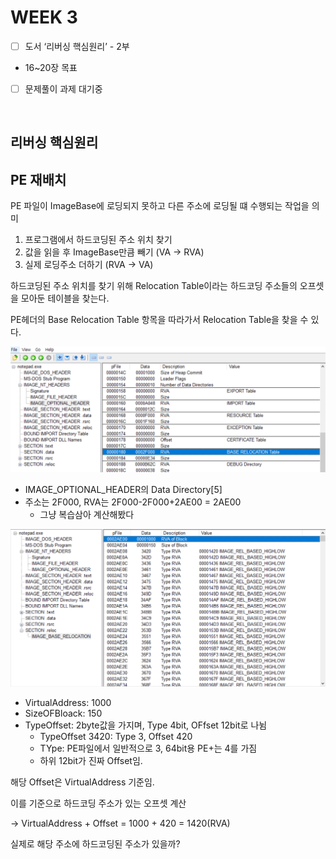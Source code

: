 # WEEK 3
- [ ]  도서 ‘리버싱 핵심원리’ - 2부
  - 16~20장 목표
- [ ]  문제풀이 과제 대기중

<br>

## 리버싱 핵심원리

## PE 재배치
PE 파일이 ImageBase에 로딩되지 못하고 다른 주소에 로딩될 떄 수행되는 작업을 의미

1) 프로그램에서 하드코딩된 주소 위치 찾기
2) 값을 읽을 후 ImageBase만큼 빼기 (VA → RVA)
3) 실제 로딩주소 더하기 (RVA → VA)

하드코딩된 주소 위치를 찾기 위해 Relocation Table이라는 하드코딩 주소들의 오프셋을 모아둔 테이블을 찾는다.

PE헤더의 Base Relocation Table 항목을 따라가서 Relocation Table을 찾을 수 있다. 

![WEEK4_BRT](./img/WEEK4/WEEK4_BRT.png)
- IMAGE_OPTIONAL_HEADER의 Data Directory[5]
- 주소는 2F000, RVA는 2F000-2F000+2AE00 = 2AE00
  - 그냥 복습삼아 계산해봤다

![WEEK4_BRT](./img/WEEK4/WEEK4_BRT2.png)
- VirtualAddress: 1000
- SizeOFBloack: 150
- TypeOffset: 2byte값을 가지며, Type 4bit, OFfset 12bit로 나뉨
  - TypeOffset 3420: Type 3, Offset 420
  - TYpe: PE파일에서 일반적으로 3, 64bit용 PE+는 4를 가짐
  - 하위 12bit가 진짜 Offset임.

해당 Offset은 VirtualAddress 기준임.

이를 기준으로 하드코딩 주소가 있는 오프셋 계산

→ VirtualAddress + Offset = 1000 + 420 = 1420(RVA)

실제로 해당 주소에 하드코딩된 주소가 있을까?

